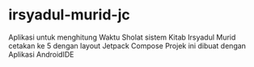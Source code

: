 # irsyadul-murid-jc
Aplikasi untuk menghitung Waktu Sholat sistem Kitab Irsyadul Murid cetakan ke 5 dengan layout Jetpack Compose 
Projek ini dibuat dengan Aplikasi AndroidIDE 
